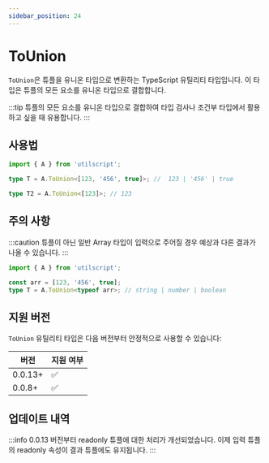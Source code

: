 ```yaml
---
sidebar_position: 24
---
```


# ToUnion

`ToUnion`은 튜플을 유니온 타입으로 변환하는 TypeScript 유틸리티 타입입니다. 이 타입은 튜플의 모든 요소를 유니온 타입으로 결합합니다.

:::tip
튜플의 모든 요소를 유니온 타입으로 결합하여 타입 검사나 조건부 타입에서 활용하고 싶을 때 유용합니다.
:::

## 사용법

```ts
import { A } from 'utilscript';

type T = A.ToUnion<[123, '456', true]>; //  123 | '456' | true

type T2 = A.ToUnion<[123]>; // 123
```

## 주의 사항

:::caution
튜플이 아닌 일반 Array 타입이 입력으로 주어질 경우 예상과 다른 결과가 나올 수 있습니다.
:::

```ts
import { A } from 'utilscript';

const arr = [123, '456', true];
type T = A.ToUnion<typeof arr>; // string | number | boolean
```

## 지원 버전

`ToUnion` 유틸리티 타입은 다음 버전부터 안정적으로 사용할 수 있습니다:

| 버전    | 지원 여부 |
| ------- | --------- |
| 0.0.13+ | ✅        |
| 0.0.8+  | ✅        |

## 업데이트 내역

:::info
0.0.13 버전부터 readonly 튜플에 대한 처리가 개선되었습니다. 이제 입력 튜플의 readonly 속성이 결과 튜플에도 유지됩니다.
:::

